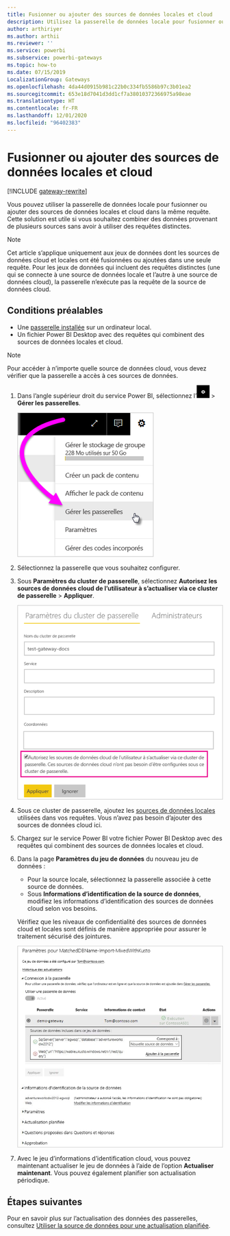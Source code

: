 ```yaml
---
title: Fusionner ou ajouter des sources de données locales et cloud
description: Utilisez la passerelle de données locale pour fusionner ou ajouter des sources de données locales et cloud dans la même requête.
author: arthiriyer
ms.author: arthii
ms.reviewer: ''
ms.service: powerbi
ms.subservice: powerbi-gateways
ms.topic: how-to
ms.date: 07/15/2019
LocalizationGroup: Gateways
ms.openlocfilehash: 4da44d0915b981c22b0c334fb5586b97c3b01ea2
ms.sourcegitcommit: 653e18d7041d3dd1cf7a38010372366975a98eae
ms.translationtype: HT
ms.contentlocale: fr-FR
ms.lasthandoff: 12/01/2020
ms.locfileid: "96402383"
---
```

# <a name="merge-or-append-on-premises-and-cloud-data-sources"></a>Fusionner ou ajouter des sources de données locales et cloud

[!INCLUDE [gateway-rewrite](../includes/gateway-rewrite.md)]

Vous pouvez utiliser la passerelle de données locale pour fusionner ou ajouter des sources de données locales et cloud dans la même requête. Cette solution est utile si vous souhaitez combiner des données provenant de plusieurs sources sans avoir à utiliser des requêtes distinctes.

>[!NOTE]
>Cet article s’applique uniquement aux jeux de données dont les sources de données cloud et locales ont été fusionnées ou ajoutées dans une seule requête. Pour les jeux de données qui incluent des requêtes distinctes (une qui se connecte à une source de données locale et l’autre à une source de données cloud), la passerelle n’exécute pas la requête de la source de données cloud.

## <a name="prerequisites"></a>Conditions préalables

- Une [passerelle installée](/data-integration/gateway/service-gateway-install) sur un ordinateur local.
- Un fichier Power BI Desktop avec des requêtes qui combinent des sources de données locales et cloud.

>[!NOTE]
>Pour accéder à n’importe quelle source de données cloud, vous devez vérifier que la passerelle a accès à ces sources de données.

1. Dans l’angle supérieur droit du service Power BI, sélectionnez l’![icône d’engrenage Paramètres](media/service-gateway-mashup-on-premises-cloud/icon-gear.png) > **Gérer les passerelles**.

    ![Gérer les passerelles](media/service-gateway-mashup-on-premises-cloud/manage-gateways.png)

2. Sélectionnez la passerelle que vous souhaitez configurer.

3. Sous **Paramètres du cluster de passerelle**, sélectionnez **Autorisez les sources de données cloud de l’utilisateur à s’actualiser via ce cluster de passerelle** > **Appliquer**.

    ![Actualisation via ce cluster de passerelle](media/service-gateway-mashup-on-premises-cloud/refresh-gateway-cluster.png)

4. Sous ce cluster de passerelle, ajoutez les [sources de données locales](service-gateway-enterprise-manage-scheduled-refresh.md#add-a-data-source) utilisées dans vos requêtes. Vous n’avez pas besoin d’ajouter des sources de données cloud ici.

5. Chargez sur le service Power BI votre fichier Power BI Desktop avec des requêtes qui combinent des sources de données locales et cloud.

6. Dans la page **Paramètres du jeu de données** du nouveau jeu de données :

   - Pour la source locale, sélectionnez la passerelle associée à cette source de données.
   - Sous **Informations d’identification de la source de données**, modifiez les informations d’identification des sources de données cloud selon vos besoins.

    Vérifiez que les niveaux de confidentialité des sources de données cloud et locales sont définis de manière appropriée pour assurer le traitement sécurisé des jointures.

     ![Paramètres du jeu de données](media/service-gateway-mashup-on-premises-cloud/dataset-settings.png)

7. Avec le jeu d’informations d’identification cloud, vous pouvez maintenant actualiser le jeu de données à l’aide de l’option **Actualiser maintenant**. Vous pouvez également planifier son actualisation périodique.

## <a name="next-steps"></a>Étapes suivantes

Pour en savoir plus sur l’actualisation des données des passerelles, consultez [Utiliser la source de données pour une actualisation planifiée](service-gateway-enterprise-manage-scheduled-refresh.md#use-the-data-source-for-scheduled-refresh).
